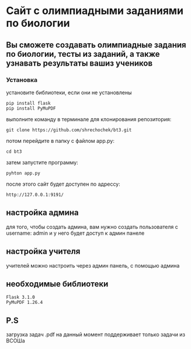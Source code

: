 # Сайт с олимпиадными заданиями по биологии

## Вы сможете создавать олимпиадные задания по биологии, тесты из заданий, а также узнавать результаты вашиз учеников

### Установка

установите библиотеки, если они не установлены

```terminal
pip install flask
pip install PyMuPDF
```

выполните команду в терминале для клонирования репозитория:

```terminal
git clone https://github.com/shrechochek/bt3.git
```

потом перейдите в папку с файлом app.py:

```terminal
cd bt3
```

затем запустите программу:


```terminal
pyhton app.py
```

после этого сайт будет доступен по адрессу:
```URL
http://127.0.0.1:9191/
```

## настройка админа

для того, чтобы создать админа, вам нужно создать пользователя с username: admin
и у него будет доступ к админ панеле

## настройка учителя

учителей можно настроить через админ панель, с помощью админа


## необходимые библиотеки

```terminal
Flask 3.1.0
PyMuPDF 1.26.4
```

## P.S
загрузка задач .pdf на данный момент поддерживает только задачи из ВСОШа
